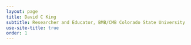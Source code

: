 ```yaml
---
layout: page
title: David C King
subtitle: Researcher and Educator, BMB/CMB Colorado State University
use-site-title: true
order: 1
---
```

